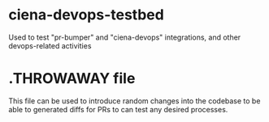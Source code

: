 # ciena-devops-testbed
Used to test "pr-bumper" and "ciena-devops" integrations, and other devops-related activities

# .THROWAWAY file
This file can be used to introduce random changes into the codebase to be able to generated diffs for PRs to can test any desired processes.
